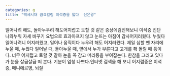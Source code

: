 ```yaml
---
categories: g
title: "백세시대 금요칼럼 이석증을 앓다  신은경"
---
```

일어나려 해도, 돌아누우려 해도어지럽고 토할 것 같은 증상에검진해보니 이석증 진단 나와누워 자세 바꾸기 요법으로 효과아프지 않고 눈뜨는 아침이 감사어지러웠다. 누웠다 일어나려니 어지러웠고, 일어나 움직이다 누우려 해도 어지러웠다. 제일 심할 땐 자리에 누울 때, 누웠다 일어날 때, 돌아누울 때, 옆에서 누가 부른다고 고개를 홱 돌릴 때 등이다. 너무 어지럽고 토할 것 같아 눈을 꼭 감고 머리통을 부여잡는다. 한참을 그러고 있다가 눈을 살금살금 떠 본다. 기분이 엄청 나쁘다.인터넷 검색을 해 보니 어지럼증은 이석증, 메니에르병, 뇌질